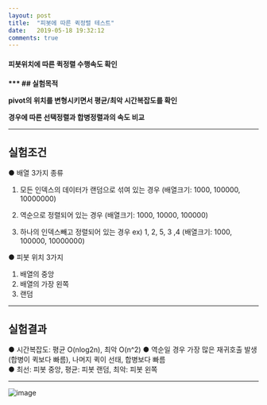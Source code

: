 ```yaml
---
layout: post
title:  "피봇에 따른 퀵정렬 테스트"
date:   2019-05-18 19:32:12
comments: true
---
```




 <h4>피봇위치에 따른 퀵정렬 수행속도 확인  <h4>
***
## 실험목적

pivot의 위치를 변형시키면서 평균/최악 시간복잡도를 확인 

경우에 따른 선택정렬과 합병정렬과의 속도 비교

***
## 실험조건 

● 배열 3가지 종류 

1. 모든 인덱스의 데이터가 랜덤으로 섞여 있는 경우 
(배열크기: 1000, 100000, 10000000)

2. 역순으로 정렬되어 있는 경우
(배열크기: 1000, 10000, 100000)

3. 하나의 인덱스빼고 정렬되어 있는 경우 ex) 1, 2, 5, 3 ,4
(배열크기: 1000, 100000, 10000000)

● 피봇 위치 3가지

1. 배열의 중앙
2. 배열의 가장 왼쪽
3. 랜덤

***
## 실험결과

● 시간복잡도: 평균 O(nlog2n), 최악 O(n^2) 
● 역순일 경우 가장 많은 재귀호출 발생(합병이 퀵보다 빠름), 나머지 퀵이 선태, 합병보다 빠름  
● 최선: 피봇 중앙, 평균: 피봇 랜덤, 최악: 피봇 왼쪽

***

![image](https://user-images.githubusercontent.com/49789734/62589255-9e192800-b903-11e9-95fc-e6f18ed86925.png)

<br/>


